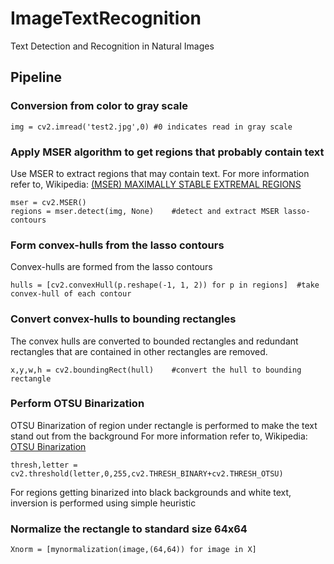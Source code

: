 # ImageTextRecognition
Text Detection and Recognition in Natural Images

## Pipeline
### Conversion from color to gray scale
<pre><code>img = cv2.imread('test2.jpg',0) #0 indicates read in gray scale</code></pre>
### Apply MSER algorithm to get regions that probably contain text
Use MSER to extract regions that may contain text.
For more information refer to, Wikipedia: [(MSER) MAXIMALLY STABLE EXTREMAL REGIONS](https://en.wikipedia.org/wiki/Maximally_stable_extremal_regions "Wikipedia MSER")
<pre><code>mser = cv2.MSER()
regions = mser.detect(img, None)    #detect and extract MSER lasso-contours
</code></pre>
### Form convex-hulls from the lasso contours
Convex-hulls are formed from the lasso contours
<pre><code>hulls = [cv2.convexHull(p.reshape(-1, 1, 2)) for p in regions]  #take convex-hull of each contour
</code></pre>
### Convert convex-hulls to bounding rectangles
The convex hulls are converted to bounded rectangles and redundant rectangles that are contained in other rectangles are removed.
<pre><code>x,y,w,h = cv2.boundingRect(hull)    #convert the hull to bounding rectangle</code></pre>
### Perform OTSU Binarization
OTSU Binarization of region under rectangle is performed to make the text stand out from the background
For more information refer to, Wikipedia: [ OTSU Binarization ](https://en.wikipedia.org/wiki/Otsu%27s_method)
<pre><code>thresh,letter = cv2.threshold(letter,0,255,cv2.THRESH_BINARY+cv2.THRESH_OTSU)</code></pre>
For regions getting binarized into black backgrounds and white text, inversion is performed using simple heuristic
### Normalize the rectangle to standard size 64x64
<pre><code>Xnorm = [mynormalization(image,(64,64)) for image in X]</code></pre>
